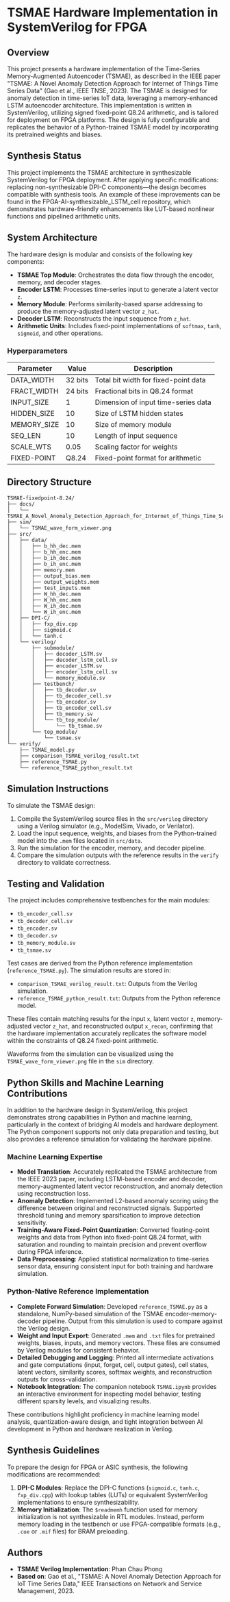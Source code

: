 # TSMAE Hardware Implementation in SystemVerilog for FPGA

## Overview

This project presents a hardware implementation of the Time-Series Memory-Augmented Autoencoder (TSMAE), as described in the IEEE paper "TSMAE: A Novel Anomaly Detection Approach for Internet of Things Time Series Data" (Gao et al., IEEE TNSE, 2023). The TSMAE is designed for anomaly detection in time-series IoT data, leveraging a memory-enhanced LSTM autoencoder architecture. This implementation is written in SystemVerilog, utilizing signed fixed-point Q8.24 arithmetic, and is tailored for deployment on FPGA platforms. The design is fully configurable and replicates the behavior of a Python-trained TSMAE model by incorporating its pretrained weights and biases.
## Synthesis Status

This project implements the TSMAE architecture in synthesizable SystemVerilog for FPGA deployment. After applying specific modifications: replacing non-synthesizable DPI-C components—the design becomes compatible with synthesis tools.  An example of these improvements can be found in the FPGA-AI-synthesizable_LSTM_cell repository, which demonstrates hardware-friendly enhancements like LUT-based nonlinear functions and pipelined arithmetic units.
## System Architecture

The hardware design is modular and consists of the following key components:

- **TSMAE Top Module**: Orchestrates the data flow through the encoder, memory, and decoder stages.
- **Encoder LSTM**: Processes time-series input to generate a latent vector `z`.
- **Memory Module**: Performs similarity-based sparse addressing to produce the memory-adjusted latent vector `z_hat`.
- **Decoder LSTM**: Reconstructs the input sequence from `z_hat`.
- **Arithmetic Units**: Includes fixed-point implementations of `softmax`, `tanh`, `sigmoid`, and other operations.

### Hyperparameters

| Parameter       | Value       | Description                              |
|-----------------|-------------|------------------------------------------|
| DATA_WIDTH      | 32 bits     | Total bit width for fixed-point data     |
| FRACT_WIDTH     | 24 bits     | Fractional bits in Q8.24 format          |
| INPUT_SIZE      | 1           | Dimension of input time-series data      |
| HIDDEN_SIZE     | 10          | Size of LSTM hidden states               |
| MEMORY_SIZE     | 10          | Size of memory module                    |
| SEQ_LEN         | 10          | Length of input sequence                 |
| SCALE_WTS       | 0.05        | Scaling factor for weights               |
| FIXED-POINT     | Q8.24       | Fixed-point format for arithmetic        |

## Directory Structure

```
TSMAE-fixedpoint-8.24/
├── docs/
│   └── TSMAE_A_Novel_Anomaly_Detection_Approach_for_Internet_of_Things_Time_Series_Data.pdf
├── sim/
│   └── TSMAE_wave_form_viewer.png
├── src/
│   ├── data/
│   │   ├── b_hh_dec.mem
│   │   ├── b_hh_enc.mem
│   │   ├── b_ih_dec.mem
│   │   ├── b_ih_enc.mem
│   │   ├── memory.mem
│   │   ├── output_bias.mem
│   │   ├── output_weights.mem
│   │   ├── test_inputs.mem
│   │   ├── W_hh_dec.mem
│   │   ├── W_hh_enc.mem
│   │   ├── W_ih_dec.mem
│   │   └── W_ih_enc.mem
│   ├── DPI-C/
│   │   ├── fxp_div.cpp
│   │   ├── sigmoid.c
│   │   └── tanh.c
│   └── verilog/
│       ├── submodule/
│       │   ├── decoder_LSTM.sv
│       │   ├── decoder_lstm_cell.sv
│       │   ├── encoder_LSTM.sv
│       │   ├── encoder_lstm_cell.sv
│       │   └── memory_module.sv
│       ├── testbench/
│       │   ├── tb_decoder.sv
│       │   ├── tb_decoder_cell.sv
│       │   ├── tb_encoder.sv
│       │   ├── tb_encoder_cell.sv
│       │   ├── tb_memory.sv
│       │   └── tb_top_module/
│       │       └── tb_tsmae.sv
│       └── top_module/
│           └── tsmae.sv
└── verify/
    ├── TSMAE_model.py
    ├── comparison_TSMAE_verilog_result.txt
    ├── reference_TSMAE.py
    └── reference_TSMAE_python_result.txt
```

## Simulation Instructions

To simulate the TSMAE design:

1. Compile the SystemVerilog source files in the `src/verilog` directory using a Verilog simulator (e.g., ModelSim, Vivado, or Verilator).
2. Load the input sequence, weights, and biases from the Python-trained model into the `.mem` files located in `src/data`.
3. Run the simulation for the encoder, memory, and decoder pipeline.
4. Compare the simulation outputs with the reference results in the `verify` directory to validate correctness.

## Testing and Validation

The project includes comprehensive testbenches for the main modules:

- `tb_encoder_cell.sv`
- `tb_decoder_cell.sv`
- `tb_encoder.sv`
- `tb_decoder.sv`
- `tb_memory_module.sv`
- `tb_tsmae.sv`

Test cases are derived from the Python reference implementation (`reference_TSMAE.py`). The simulation results are stored in:

- `comparison_TSMAE_verilog_result.txt`: Outputs from the Verilog simulation.
- `reference_TSMAE_python_result.txt`: Outputs from the Python reference model.

These files contain matching results for the input `x`, latent vector `z`, memory-adjusted vector `z_hat`, and reconstructed output `x_recon`, confirming that the hardware implementation accurately replicates the software model within the constraints of Q8.24 fixed-point arithmetic.

Waveforms from the simulation can be visualized using the `TSMAE_wave_form_viewer.png` file in the `sim` directory.

## Python Skills and Machine Learning Contributions

In addition to the hardware design in SystemVerilog, this project demonstrates strong capabilities in Python and machine learning, particularly in the context of bridging AI models and hardware deployment. The Python component supports not only data preparation and testing, but also provides a reference simulation for validating the hardware pipeline.

### Machine Learning Expertise

- **Model Translation**: Accurately replicated the TSMAE architecture from the IEEE 2023 paper, including LSTM-based encoder and decoder, memory-augmented latent vector reconstruction, and anomaly detection using reconstruction loss.
- **Anomaly Detection**: Implemented L2-based anomaly scoring using the difference between original and reconstructed signals. Supported threshold tuning and memory sparsification to improve detection sensitivity.
- **Training-Aware Fixed-Point Quantization**: Converted floating-point weights and data from Python into fixed-point Q8.24 format, with saturation and rounding to maintain precision and prevent overflow during FPGA inference.
- **Data Preprocessing**: Applied statistical normalization to time-series sensor data, ensuring consistent input for both training and hardware simulation.

### Python-Native Reference Implementation

- **Complete Forward Simulation**: Developed `reference_TSMAE.py` as a standalone, NumPy-based simulation of the TSMAE encoder-memory-decoder pipeline. Output from this simulation is used to compare against the Verilog design.
- **Weight and Input Export**: Generated `.mem` and `.txt` files for pretrained weights, biases, inputs, and memory vectors. These files are consumed by Verilog modules for consistent behavior.
- **Detailed Debugging and Logging**: Printed all intermediate activations and gate computations (input, forget, cell, output gates), cell states, latent vectors, similarity scores, softmax weights, and reconstruction outputs for cross-validation.
- **Notebook Integration**: The companion notebook `TSMAE.ipynb` provides an interactive environment for inspecting model behavior, testing different sparsity levels, and visualizing results.

These contributions highlight proficiency in machine learning model analysis, quantization-aware design, and tight integration between AI development in Python and hardware realization in Verilog.


## Synthesis Guidelines

To prepare the design for FPGA or ASIC synthesis, the following modifications are recommended:

1. **DPI-C Modules**: Replace the DPI-C functions (`sigmoid.c`, `tanh.c`, `fxp_div.cpp`) with lookup tables (LUTs) or equivalent SystemVerilog implementations to ensure synthesizability.
2. **Memory Initialization**: The `$readmemh` function used for memory initialization is not synthesizable in RTL modules. Instead, perform memory loading in the testbench or use FPGA-compatible formats (e.g., `.coe` or `.mif` files) for BRAM preloading.

## Authors

- **TSMAE Verilog Implementation**: Phan Chau Phong
- **Based on**: Gao et al., "TSMAE: A Novel Anomaly Detection Approach for IoT Time Series Data," IEEE Transactions on Network and Service Management, 2023.
